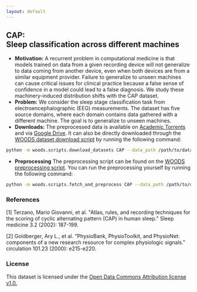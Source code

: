 ```yaml
---
layout: default
---
```


## CAP: <br> Sleep classification across different machines
- **Motivation:** A recurrent problem in computational medicine is that models trained on data from a given recording device will not generalize to data coming from another device, even when both devices are from a similar equipment provider. Failure to generalize to unseen machines can cause critical issues for clinical practice because a false sense of confidence in a model could lead to a false diagnosis. We study these machinery-induced distribution shifts with the CAP dataset.
- **Problem:** We consider the sleep stage classification task from electroencephalographic (EEG) measurements. The dataset has five source domains, where each domain contains data gathered with a different machine. The goal is to generalize to unseen machines.
- **Downloads:** The preprocessed data is available on [Academic Torrents](https://academictorrents.com/details/500d0c473108ef72e01b0f8037251b09331467f9) and via [Google Drive](https://drive.google.com/uc?id=1NFwX2CqLrenWF4az0c6J-OglAoD48PAT). It can also be directly downloaded through the [WOODS dataset download script](https://github.com/jc-audet/WOODS/blob/main/woods/scripts/download_datasets.py) by running the following command:
```sh
python -m woods.scripts.download_datasets CAP --data_path /path/to/data
```
- **Preprocessing** The preprocessing script can be found on the [WOODS preprocessing script](https://github.com/jc-audet/WOODS/blob/main/woods/scripts/fetch_and_preprocess.py). You can run the preprocessing yourself by running the following command:

```sh
python -m woods.scripts.fetch_and_preprocess CAP --data_path /path/to/data
```

### References

[1] Terzano, Mario Giovanni, et al. "Atlas, rules, and recording techniques for the scoring of cyclic alternating pattern (CAP) in human sleep." Sleep medicine 3.2 (2002): 187-199.

[2] Goldberger, Ary L., et al. "PhysioBank, PhysioToolkit, and PhysioNet: components of a new research resource for complex physiologic signals." circulation 101.23 (2000): e215-e220.

### License
This dataset is licensed under the [Open Data Commons Attribution license v1.0.](https://opendatacommons.org/licenses/by/summary/index.html)